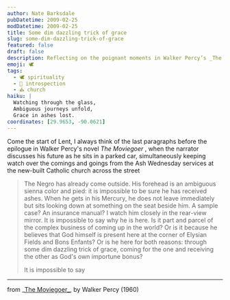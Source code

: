 ```yaml
---
author: Nate Barksdale
pubDatetime: 2009-02-25
modDatetime: 2009-02-25
title: Some dim dazzling trick of grace
slug: some-dim-dazzling-trick-of-grace
featured: false
draft: false
description: Reflecting on the poignant moments in Walker Percy’s _The Moviegoer_, particularly regarding faith and presence.
emoji: 🕊️
tags:
  - 🕊️ spirituality
  - 🚗 introspection
  - ⛪ church
haiku: |
  Watching through the glass,  
  Ambiguous journeys unfold,  
  Grace in ashes lost.
coordinates: [29.9653, -90.0621]
---
```


Come the start of Lent, I always think of the last paragraphs before the epilogue in Walker Percy's novel _The Moviegoer_ , when the narrator discusses his future as he sits in a parked car, simultaneously keeping watch over the comings and goings from the Ash Wednesday services at the new-built Catholic church across the street

> The Negro has already come outside. His forehead is an ambiguous sienna color and pied: it is impossible to be sure he has received ashes. When he gets in his Mercury, he does not leave immediately but sits looking down at something on the seat beside him. A sample case? An insurance manual? I watch him closely in the rear-view mirror. It is impossible to say why he is here. Is it part and parcel of the complex business of coming up in the world? Or is it because he believes that God himself is present here at the corner of Elysian Fields and Bons Enfants? Or is he here for both reasons: through some dim dazzling trick of grace, coming for the one and receiving the other as God's own importune bonus?
>
> It is impossible to say

---

from _[The Moviegoer_](http://books.google.com/books?id=9ShhHmdoSF0C&printsec=frontcover&dq=walker+percy+moviegoer&ei=wqOlSdv_C4_GlQTl-JWKDg#PPA235,M1), by Walker Percy (1960)
